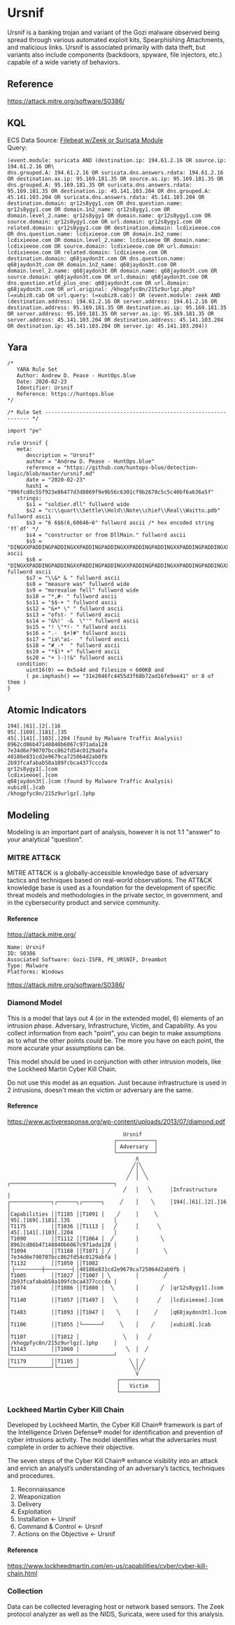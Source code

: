# Ursnif
Ursnif is a banking trojan and variant of the Gozi malware observed being spread through various automated exploit kits, Spearphishing Attachments, and malicious links. Ursnif is associated primarily with data theft, but variants also include components (backdoors, spyware, file injectors, etc.) capable of a wide variety of behaviors.

## Reference
https://attack.mitre.org/software/S0386/

## KQL
ECS Data Source: [Filebeat w/Zeek or Suricata Module](https://www.elastic.co/beats/filebeat)  
Query:
```
(event.module: suricata AND (destination.ip: 194.61.2.16 OR source.ip: 194.61.2.16 OR\
dns.grouped.A: 194.61.2.16 OR suricata.dns.answers.rdata: 194.61.2.16 OR destination.as.ip: 95.169.181.35 OR source.as.ip: 95.169.181.35 OR dns.grouped.A: 95.169.181.35 OR suricata.dns.answers.rdata: 95.169.181.35 OR destination.ip: 45.141.103.204 OR dns.grouped.A: 45.141.103.204 OR suricata.dns.answers.rdata: 45.141.103.204 OR destination.domain: qr12s8ygy1.com OR dns.question.name: qr12s8ygy1.com OR domain.1n2_name: qr12s8ygy1.com OR domain.level_2.name: qr12s8ygy1 OR domain.name: qr12s8ygy1.com OR source.domain: qr12s8ygy1.com OR url.domain: qr12s8ygy1.com OR related.domain: qr12s8ygy1.com OR destination.domain: lcdixieeoe.com OR dns.question.name: lcdixieeoe.com OR domain.1n2_name: lcdixieeoe.com OR domain.level_2.name: lcdixieeoe OR domain.name: lcdixieeoe.com OR source.domain: lcdixieeoe.com OR url.domain: lcdixieeoe.com OR related.domain: lcdixieeoe.com OR destination.domain: q68jaydon3t.com OR dns.question.name: q68jaydon3t.com OR domain.1n2_name: q68jaydon3t.com OR domain.level_2.name: q68jaydon3t OR domain.name: q68jaydon3t.com OR source.domain: q68jaydon3t.com OR url.domain: q68jaydon3t.com OR dns.question.etld_plus_one: q68jaydon3t.com OR url.domain: q68jaydon3t.com OR url.original: /khogpfyc8n/215z9urlgz.php?l=xubiz8.cab OR url.query: l=xubiz8.cab)) OR (event.module: zeek AND (destination.address: 194.61.2.16 OR server.address: 194.61.2.16 OR destination.address: 95.169.181.35 OR destination.as.ip: 95.169.181.35 OR server.address: 95.169.181.35 OR server.as.ip: 95.169.181.35 OR server.address: 45.141.103.204 OR destination.address: 45.141.103.204 OR destination.ip: 45.141.103.204 OR server.ip: 45.141.103.204))
```

## Yara
```
/*
   YARA Rule Set
   Author: Andrew D. Pease - HuntOps.blue
   Date: 2020-02-23
   Identifier: Ursnif
   Reference: https://huntops.blue
*/

/* Rule Set ----------------------------------------------------------------- */

import "pe"

rule Ursnif {
   meta:
      description = "Ursnif"
      author = "Andrew D. Pease - HuntOps.blue"
      reference = "https://github.com/huntops-blue/detection-logic/blob/master/ursnif.md"
      date = "2020-02-23"
      hash1 = "996fcd8c55f923e86477d3d8069f9e9b56c6301cf9b2678c5c5c40bf6a636a5f"
   strings:
      $s1 = "soldier.dll" fullword wide
      $s2 = "c:\\quart\\Settle\\Hold\\Note\\chief\\Real\\Waitto.pdb" fullword ascii
      $s3 = "6 6$6(6,60646~6" fullword ascii /* hex encoded string 'ff`df' */
      $s4 = "constructor or from DllMain." fullword ascii
      $s5 = "DINGXXPADDINGPADDINGXXPADDINGPADDINGXXPADDINGPADDINGXXPADDINGPADDINGXXPADDINGPADDINGXXPADDINGPADDINGXXPADDINGPADDINGXXPADDINGPAD" ascii
      $s6 = "DINGXXPADDINGPADDINGXXPADDINGPADDINGXXPADDINGPADDINGXXPADDINGPADDINGXXPADDINGPADDINGXXPADDINGPADDINGXXPADDINGPADDINGXXPADDING" fullword ascii
      $s7 = "\\&* & " fullword ascii
      $s8 = "measure was" fullword wide
      $s9 = "morevalue fell" fullword wide
      $s10 = "*,#- " fullword ascii
      $s11 = "$$-+ " fullword ascii
      $s12 = "&+* \" " fullword ascii
      $s13 = "ofst- " fullword ascii
      $s14 = "&%!' -&  \"'" fullword ascii
      $s15 = "! \"*!- " fullword ascii
      $s16 = ".-  $+)#" fullword ascii
      $s17 = "ia\"ai-  " fullword ascii
      $s18 = "#_-*  " fullword ascii
      $s19 = "*$)* +" fullword ascii
      $s20 = "+ )-)!&" fullword ascii
   condition:
      uint16(0) == 0x5a4d and filesize < 600KB and
      ( pe.imphash() == "31e2046fc4455d3f68b72ad16fe9ee41" or 8 of them )
}
```

## Atomic Indicators
```
194[.]61[.]2[.]16
95[.]169[.]181[.]35
45[.]141[.]103[.]204 (found by Malware Traffic Analysis)
8962cd86b47148840b6067c971ada128
7e34d6e790707bcc862fd54c0129abfa
40186e831cd2e9679ca725064d2ab0fb
2b93fcafabab58a109fcbca4377cccda
qr12s8ygy1[.]com
lcdixieeoe[.]com
q68jaydon3t[.]com (found by Malware Traffic Analysis)
xubiz8[.]cab
/khogpfyc8n/215z9urlgz[.]php
```

## Modeling
Modeling is an important part of analysis, however it is not 1:1 "answer" to your analytical "question".

### MITRE ATT&CK
MITRE ATT&CK is a globally-accessible knowledge base of adversary tactics and techniques based on real-world observations. The ATT&CK knowledge base is used as a foundation for the development of specific threat models and methodologies in the private sector, in government, and in the cybersecurity product and service community.

#### Reference
https://attack.mitre.org/

```
Name: Ursnif
ID: S0386
Associated Software: Gozi-ISFB, PE_URSNIF, Dreambot
Type: Malware
Platforms: Windows
```
https://attack.mitre.org/software/S0386/

### Diamond Model
This is a model that lays out 4 (or in the extended model, 6) elements of an intrusion phase. Adversary, Infrastructure, Victim, and Capability. As you collect information from each "point", you can begin to make assumptions as to what the other points _could_ be. The more you have on each point, the more accurate your assumptions can be.

This model should be used in conjunction with other intrusion models, like the Lockheed Martin Cyber Kill Chain.

Do not use this model as an equation. Just because infrastructure is used in 2 intrusions, doesn't mean the victim or adversary are the same.

#### Reference
https://www.activeresponse.org/wp-content/uploads/2013/07/diamond.pdf

```
                                     Ursnif
                                  ┌────────────┐                                      
                                  │ Adversary  │                                      
                                  └────────────┘                                      
                                         Λ                                             
                                        ╱│╲                                            
                                       ╱ │ ╲                                           
                                      ╱  │  ╲       ┌─────────────────────────────────┐
                                     ╱   │   ╲      │Infrastructure                   │
┌─────────────┐┌──────┐┌──────┐     ╱    │    ╲     │194[.]61[.]2[.]16                │
│Capabilities ││T1185 ││T1091 │    ╱     │     ╲    │95[.]169[.]181[.]35              │
│T1175        ││T1036 ││T1113 │   ╱      │      ╲   │45[.]141[.]103[.]204             │
│T1090        ││T1112 ││T1064 │  ╱       │       ╲  │8962cd86b47148840b6067c971ada128 │
│T1094        ││T1188 ││T1071 │ ╱        │        ╲ │7e34d6e790707bcc862fd54c0129abfa │
│T1132        ││T1050 ││T1082 │▕─────────┼─────────▏│40186e831cd2e9679ca725064d2ab0fb │
│T1005        ││T1027 ││T1007 │ ╲        │        ╱ │2b93fcafabab58a109fcbca4377cccda │
│T1074        ││T1086 ││T1080 │  ╲       │       ╱  │qr12s8ygy1[.]com                 │
│T1140        ││T1057 ││T1497 │   ╲      │      ╱   │lcdixieeoe[.]com                 │
│T1483        ││T1093 ││T1047 │    ╲     │     ╱    │q68jaydon3t[.]com                │
│T1106        ││T1055 │└──────┘     ╲    │    ╱     │xubiz8[.]cab                     │
│T1107        ││T1012 │              ╲   │   ╱      │/khogpfyc8n/215z9urlgz[.]php     │
│T1143        ││T1060 │               ╲  │  ╱       └─────────────────────────────────┘
│T1179        ││T1105 │                ╲ │ ╱                                           
└─────────────┘└──────┘                 ╲│╱                                            
                                         V                                             
                                   ┌────────────┐                                      
                                   │   Victim   │                                      
                                   └────────────┘                   
```

### Lockheed Martin Cyber Kill Chain
Developed by Lockheed Martin, the Cyber Kill Chain® framework is part of the Intelligence Driven Defense® model for identification and prevention of cyber intrusions activity. The model identifies what the adversaries must complete in order to achieve their objective.

The seven steps of the Cyber Kill Chain® enhance visibility into an attack and enrich an analyst’s understanding of an adversary’s tactics, techniques and procedures.

1. Reconnaissance
1. Weaponization
1. Delivery
1. Exploitation
1. Installation <- Ursnif
1. Command & Control <- Ursnif
1. Actions on the Objective <- Ursnif

#### Reference
https://www.lockheedmartin.com/en-us/capabilities/cyber/cyber-kill-chain.html

### Collection
Data can be collected leveraging host or network based sensors. The Zeek protocol analyzer as well as the NIDS, Suricata, were used for this analysis.
